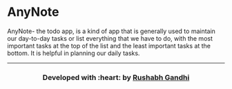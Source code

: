 # AnyNote
AnyNote- the todo app, is a kind of app that is generally used to maintain our day-to-day tasks or list everything that we have to do, with the most important tasks at the top of the list and the least important tasks at the bottom. It is helpful in planning our daily tasks.

<hr>
<h3 align="center"><b>Developed with :heart: by <a href="https://github.com/rushabhgandhi13">Rushabh Gandhi</a>
